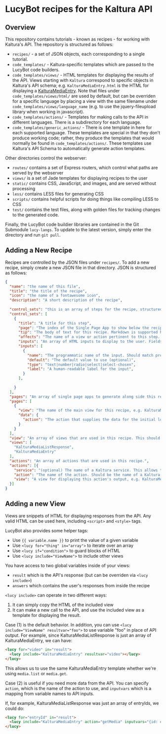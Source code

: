 # LucyBot recipes for the Kaltura API

## Overview

This repository contains tutorials - known as recipes - for working with Kaltura's API. The repository is structured as follows:
* ```recipes/``` - a set of JSON objects, each corresponding to a single tutorial.
* ```code_templates/``` - Kaltura-specific templates which are passed to the LucyBot code builders.
* ```code_templates/views/``` - HTML templates for displaying the results of the API. Views starting with ```Kaltura``` correspond to specific objects in Kaltura's API schema; e.g. ```KalturaMediaEntry.html``` is the HTML for displaying a [KalturaMediaEntry](http://www.kaltura.com/api_v3/testmeDoc/index.php?object=KalturaMediaEntry). Note that files under ```code_templates/views/html/``` are used by default, but can be overriden for a specific language by placing a view with the same filename under ```code_templates/views/language_name``` (e.g. to use the jquery-fileupload library when working in javascript).
* ```code_templates/actions/``` - Templates for making calls to the API in different languages. There is a subdirectory for each language.
* ```code_templates/generic_actions/``` - There is one template in here for each supported language. These templates are special in that they don't produce working code; rather, they produce the templates that would normally be found in ```code_templates/actions/```. These templates use Kaltura's API Schema to automatically generate action templates.

Other directories control the webserver:
* ```routes/``` contains a set of Express routers, which control what paths are served by the webserver
* ```views/``` is a set of Jade templates for displaying recipes to the user
* ```static/``` contains CSS, JavaScript, and images, and are served without processing
* ```less/``` contains LESS files for generating CSS
* ```scripts/``` contains helpful scripts for doing things like compiling LESS to CSS
* ```test/``` contains the test files, along with golden files for tracking changes to the generated code.
 
Finally, the LucyBot code buildier libraries are contained in the Git Submodule ```lucy-langs```. To update to the latest version, simply enter the directory and run ```git pull```.

## Adding a New Recipe

Recipes are controlled by the JSON files under ```recipes/```. To add a new recipe, simply create a new JSON file in that directory. JSON is structured as follows:

```json
{
  "name": "the name of this file",
  "title": "the title of the recipe",
  "icon": "the name of a fontawesome icon",
  "description": "A short description of the recipe",
  
  "control_sets": "this is an array of steps for the recipe, structured as below",
  "control_sets": [
    {
      "title": "A title for this step",
      "page": "The index of the Single Page App to show below the recipe (see array 'pages' below)",
      "tip": "The body of text for this recipe. Markdown is supported here so you can [create links](www.google.com) or call out ```snippetsOf.code()```",
      "affects": "The name of a view or action pertinent to this step. This controls what snippet of sample code is displayed to the user",
      "inputs": "An array of HTML inputs to display to the user. Fields entered here can be used in your recipes or embedded in the sample code",
      "inputs": [
        {
          "name": "The programmatic name of the input. Should match propery names in Kaltura's API schema where applicable",
          "default": "The default value to use (optional)",
          "type": "text|number|radio|select|select-chosen",
          "label": "A human-readable label for the input",
        }
      ],
      
    }
  ],
  "pages": "An array of single page apps to generate along side this recipe.",
  "pages": [
    {
      "view": "The name of the main view for this recipe, e.g. KalturaMediaListResponse.",
      "data": {
        "action": "The action that supplies the data for the initial load of this page"
      }
    }
  ],
  "view": "An array of views that are used in this recipe. This should contain any views listed in 'pages' above, along with any views they <lucy include> (e.g. KalturaMediaListResponse includes the KalturaMediaEntry view)",
  "views": [
    "KalturaMediaListResponse",
    "KalturaMediaEntry"
  ],
  "actions": "An array of actions that are used in this recipe.",
  "actions": [{
    "service": "(optional) The name of a Kaltura service. This allows the action to be auto-generated by the templates in the generic_actions/ directory",
    "action": "The name of the action. Should be the name of a Kaltura action if service is specified",
    "view": "A view for displaying this action's output, e.g. KalturaMediaListResponse for media.list"
  }]
}
```

## Adding a new View

Views are snippets of HTML for displaying responses from the API. Any valid HTML can be used here, including ```<script>``` and ```<style>``` tags.

LucyBot also provides some helper tags:
* Use ```{{ variable.name }}``` to print the value of a given variable
* Use ```<lucy for="thing" in="array">``` to iterate over an array
* Use ```<lucy if="condition">``` to guard blocks of HTML
* Use ```<lucy include="ViewName">``` to include other views

You have access to two global variables inside of your views:
* ```result``` which is the API's response (but can be overriden via ```<lucy include>```)
* ```answers``` which contains the user's responses from inside the recipe

```<lucy include>``` can operate in two different ways:
1. It can simply copy the HTML of the included view
2. It can make a new call to the API, and use the included view as a template for displaying the result.

Case (1) is the default behavior. In addition, you can use ```<lucy include="ViewName" resultvar="foo">``` to use variable "foo" in place of API output. For example, since KalturaMediaListResponse is just an array of KalturaMediaEntry, we can have:
```html
<lucy for="video" in="result">
  <lucy include="KalturaMediaEntry" resultvar="video"></lucy>
</lucy>
```

This allows us to use the same KalturaMediaEntry template whether we're using ```media.list``` or ```media.get```.

Case (2) is useful if you need more data from the API. You can specify ```action```, which is the name of the action to use, and ```inputvars``` which is a mapping from variable names to API inputs.

If, for example, KalturaMediaListResponse was just an array of entryIds, we could do:

```html
<lucy for="entryId" in="result">
  <lucy include="KalturaMediaEntry" action="getMedia" inputvars="{id: entryId}"></lucy>
</lucy>
```

